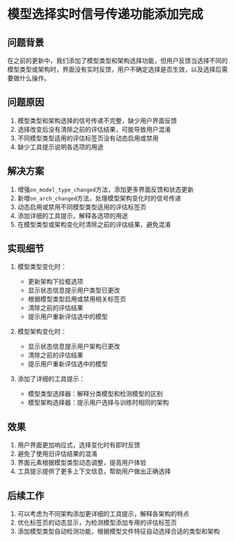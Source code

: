 # 模型选择实时信号传递功能添加完成

## 问题背景

在之前的更新中，我们添加了模型类型和架构选择功能，但用户反馈当选择不同的模型类型或架构时，界面没有实时反馈，用户不确定选择是否生效，以及选择后需要做什么操作。

## 问题原因

1. 模型类型和架构选择的信号传递不完整，缺少用户界面反馈
2. 选择改变后没有清除之前的评估结果，可能导致用户混淆
3. 不同模型类型适用的评估标签页没有动态启用或禁用
4. 缺少工具提示说明各选项的用途

## 解决方案

1. 增强`on_model_type_changed`方法，添加更多界面反馈和状态更新
2. 新增`on_arch_changed`方法，处理模型架构变化时的信号传递
3. 动态启用或禁用不同模型类型适用的评估标签页
4. 添加详细的工具提示，解释各选项的用途
5. 在模型类型或架构变化时清除之前的评估结果，避免混淆

## 实现细节

1. 模型类型变化时：
   - 更新架构下拉框选项
   - 显示状态信息提示用户类型已更改
   - 根据模型类型启用或禁用相关标签页
   - 清除之前的评估结果
   - 提示用户重新评估选中的模型

2. 模型架构变化时：
   - 显示状态信息提示用户架构已更改
   - 清除之前的评估结果
   - 提示用户重新评估选中的模型

3. 添加了详细的工具提示：
   - 模型类型选择器：解释分类模型和检测模型的区别
   - 模型架构选择器：提示用户选择与训练时相同的架构

## 效果

1. 用户界面更加响应式，选择变化时有即时反馈
2. 避免了使用旧评估结果的混淆
3. 界面元素根据模型类型动态调整，提高用户体验
4. 工具提示提供了更多上下文信息，帮助用户做出正确选择

## 后续工作

1. 可以考虑为不同架构添加更详细的工具提示，解释各架构的特点
2. 优化标签页的动态显示，为检测模型添加专用的评估标签页
3. 添加模型类型自动检测功能，根据模型文件特征自动选择合适的类型和架构 